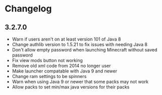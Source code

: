 # Changelog

## 3.2.7.0

- Warn if users aren't on at least version 101 of Java 8
- Change authlib version to 1.5.21 to fix issues with needing Java 8
- Don't allow empty password when launching Minecraft without saved password
- Fix view mods button not working
- Remove old xml code from 2014 no longer user
- Make launcher compatable with Java 9 and newer
- Change ram settings to be spinners
- Warn when using Java 9 or newer that some packs may not work
- Allow packs to set min/max java versions for their packs
